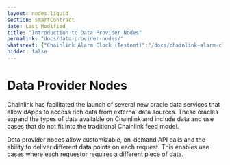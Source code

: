 ```yaml
---
layout: nodes.liquid
section: smartContract
date: Last Modified
title: "Introduction to Data Provider Nodes"
permalink: "docs/data-provider-nodes/"
whatsnext: {"Chainlink Alarm Clock (Testnet)":"/docs/chainlink-alarm-clock/","LCX (Testnet)":"/docs/lcx-testnet/","Kraken Rates Oracle Node":"/docs/kraken-rates-oracle-node/"}
hidden: false
---
```

# Data Provider Nodes

Chainlink has facilitated the launch of several new oracle data services that allow dApps to access rich data from external data sources. These oracles expand the types of data available on Chainlink and include data and use cases that do not fit into the traditional Chainlink feed model.

Data provider nodes allow customizable, on-demand API calls and the ability to deliver different data points on each request. This enables use cases where each requestor requires a different piece of data.